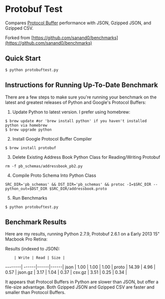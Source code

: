# Protobuf Test

Compares [Protocol Buffer](https://developers.google.com/protocol-buffers/)
performance with JSON, Gzipped JSON, and Gzipped CSV.

Forked from [https://github.com/sanand0/benchmarks](https://github.com/sanand0/benchmarks)

## Quick Start
```
$ python protobuftest.py
```

## Instructions for Running Up-To-Date Benchmark
There are a few steps to make sure you're running your benchmark on the latest and greatest releases
of Python and Google's Protocol Buffers:

1. Update Python to latest version. I prefer using homebrew:
```
$ brew update #or 'brew install python' if you haven't installed python via homebrew
$ brew upgrade python
```

2. Install Google Protocol Buffer Compiler
```
$ brew install protobuf
```

3. Delete Existing Address Book Python Class for Reading/Writing Protobuf
```
rm -f pb_schemas/addressbook_pb2.py
```

4. Compile Proto Schema Into Python Class
```
SRC_DIR='pb_schemas' && DST_DIR='pb_schemas' && protoc -I=$SRC_DIR --python_out=$DST_DIR $SRC_DIR/addressbook.proto
```

5. Run Benchmarks
```
$ python protobuftest.py
```


## Benchmark Results
Here are my results, running Python 2.7.9, Protobuf 2.6.1 on a Early 2013 15" Macbook Pro Retina:

Results (indexed to JSON):

        | Write | Read | Size |
--------| ------|------|------|
json    | 1.00  | 1.00 | 1.00 |
proto   | 14.39 | 4.96 | 0.57 |
json.gz | 3.17  | 1.04 | 0.37 |
csv.gz  | 3.51  | 0.25 | 0.34 |

It appears that Protocol Buffers in Python are slower than JSON, but offer a file-size advantage.
Both Gzipped JSON and Gzipped CSV are faster and smaller than Protocol Buffers.


